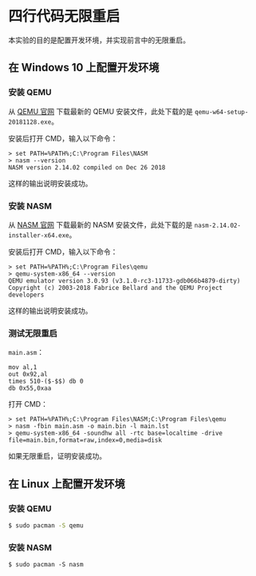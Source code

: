 # 四行代码无限重启

本实验的目的是配置开发环境，并实现前言中的无限重启。

## 在 Windows 10 上配置开发环境

### 安装 QEMU

从 [QEMU 官网](https://www.qemu.org/) 下载最新的 QEMU 安装文件，此处下载的是 `qemu-w64-setup-20181128.exe`。

安装后打开 CMD，输入以下命令：

```text
> set PATH=%PATH%;C:\Program Files\NASM
> nasm --version
NASM version 2.14.02 compiled on Dec 26 2018
```

这样的输出说明安装成功。

### 安装 NASM

从 [NASM 官网](https://www.nasm.us/) 下载最新的 NASM 安装文件，此处下载的是 `nasm-2.14.02-installer-x64.exe`。

安装后打开 CMD，输入以下命令：

```text
> set PATH=%PATH%;C:\Program Files\qemu
> qemu-system-x86_64 --version
QEMU emulator version 3.0.93 (v3.1.0-rc3-11733-gdb066b4879-dirty)
Copyright (c) 2003-2018 Fabrice Bellard and the QEMU Project developers
```

这样的输出说明安装成功。

### 测试无限重启

`main.asm`：

```text
mov al,1
out 0x92,al
times 510-($-$$) db 0
db 0x55,0xaa
```

打开 CMD：

```text
> set PATH=%PATH%;C:\Program Files\NASM;C:\Program Files\qemu
> nasm -fbin main.asm -o main.bin -l main.lst
> qemu-system-x86_64 -soundhw all -rtc base=localtime -drive file=main.bin,format=raw,index=0,media=disk
```

如果无限重启，证明安装成功。

## 在 Linux 上配置开发环境

### 安装 QEMU

```bash
$ sudo pacman -S qemu
```

### 安装 NASM

```text
$ sudo pacman -S nasm
```

